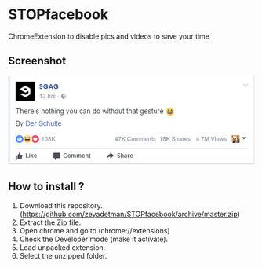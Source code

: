 # STOPfacebook
ChromeExtension to disable pics and videos to save your time

## Screenshot
![screenshot](https://github.com/zeyadetman/STOPfacebook/blob/master/screenshot.png?raw=true)

## How to install ?
1. Download this repository. (https://github.com/zeyadetman/STOPfacebook/archive/master.zip)
1. Extract the Zip file.
1. Open chrome and go to (chrome://extensions)
1. Check the Developer mode (make it activate). 
1. Load unpacked extension.
1. Select the unzipped folder.
